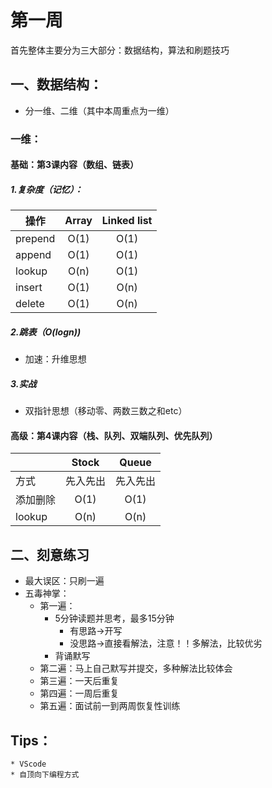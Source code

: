 ﻿# 第一周



首先整体主要分为三大部分：数据结构，算法和刷题技巧<br>
## 一、数据结构：<br>

* 分一维、二维（其中本周重点为一维）
		
### 一维：<br>

#### 基础：第3课内容（数组、链表）<br>

##### 1.复杂度（记忆）：
| 操作       | Array      | Linked list|
|------------|:----------:|:----------:|
| prepend    | O(1)       | O(1)	   |
| append	 | O(1)       | O(1)	   |
| lookup     | O(n)       | O(1)	   |
| insert     | O(1)       | O(n)	   |
| delete     | O(1)       | O(n)	   |

##### 2.跳表（O(logn))

* 加速：升维思想

##### 3.实战

* 双指针思想（移动零、两数三数之和etc）

#### 高级：第4课内容（栈、队列、双端队列、优先队列）

| 	         | Stock      | Queue      |
|------------|:----------:|:----------:|
| 方式       | 先入先出   | 先入先出   |
| 添加删除	 | O(1)       | O(1)	   |
| lookup     | O(n)       | O(n)	   |

## 二、刻意练习<br>

* 最大误区：只刷一遍
* 五毒神掌：
	* 第一遍：
		* 5分钟读题并思考，最多15分钟
			* 有思路->开写
			* 没思路->直接看解法，注意！！多解法，比较优劣
		* 背诵默写
	* 第二遍：马上自己默写并提交，多种解法比较体会
	* 第三遍：一天后重复
	* 第四遍：一周后重复
	* 第五遍：面试前一到两周恢复性训练
	
## Tips：<br>

	* VScode
	* 自顶向下编程方式